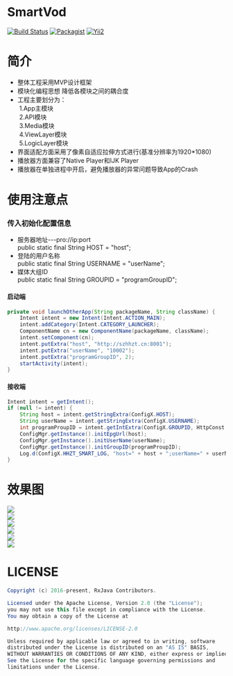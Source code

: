 SmartVod
=========
[![Build Status](https://travis-ci.org/meolu/walle-web.svg?branch=master)](https://travis-ci.org/meolu/walle-web)
[![Packagist](https://img.shields.io/packagist/v/meolu/walle-web.svg)](https://packagist.org/packages/meolu/walle-web)
[![Yii2](https://img.shields.io/badge/Powered_by-Yii_Framework-green.svg?style=flat)](http://www.yiiframework.com/)

# 简介
- 整体工程采用MVP设计框架
- 模块化编程思想 降低各模块之间的耦合度
- 工程主要划分为：<br>
  1.App主模块<br>
  2.API模块<br>
  3.Media模块<br>
  4.ViewLayer模块<br>
  5.LogicLayer模块<br>
- 界面适配方面采用了像素自适应拉伸方式进行(基准分辨率为1920*1080)
- 播放器方面兼容了Native Player和IJK Player
- 播放器在单独进程中开启，避免播放器的异常问题导致App的Crash

# 使用注意点
### 传入初始化配置信息
* 服务器地址---pro://ip:port<br>
public static final String HOST = "host";
* 登陆的用户名称<br>
public static final String USERNAME = "userName";
* 媒体大组ID<br>
public static final String GROUPID = "programGroupID";
#### 启动端
```Java
private void launchOtherApp(String packageName, String className) {
	Intent intent = new Intent(Intent.ACTION_MAIN);
	intent.addCategory(Intent.CATEGORY_LAUNCHER);
	ComponentName cn = new ComponentName(packageName, className);
	intent.setComponent(cn);
	intent.putExtra("host", "http://szhhzt.cn:8001");
	intent.putExtra("userName", "10002");
	intent.putExtra("programGroupID", 2);
	startActivity(intent);
}
```
#### 接收端
```Java
Intent intent = getIntent();
if (null != intent) {
 	String host = intent.getStringExtra(ConfigX.HOST);
	String userName = intent.getStringExtra(ConfigX.USERNAME);
	int programProupID = intent.getIntExtra(ConfigX.GROUPID, HttpConst.DEFAULT_GROUP_ID);
	ConfigMgr.getInstance().initEpgUrl(host);
	ConfigMgr.getInstance().initUserName(userName);
	ConfigMgr.getInstance().initGroupID(programProupID);
	Log.d(ConfigX.HHZT_SMART_LOG, "host=" + host + ";userName=" + userName + ";programProupID=" + programProupID);
}
```
# 效果图
![](https://github.com/wujichang/SmartVod/blob/master/img/1.home.jpg)<br>
![](https://github.com/wujichang/SmartVod/blob/master/img/2.detail.jpg)<br>
![](https://github.com/wujichang/SmartVod/blob/master/img/3.eps.jpg)<br>
![](https://github.com/wujichang/SmartVod/blob/master/img/4.pay.jpg)<br>
![](https://github.com/wujichang/SmartVod/blob/master/img/5.play.jpg)<br>
![](https://github.com/wujichang/SmartVod/blob/master/img/6.search.jpg)<br>
# LICENSE
```Java
Copyright (c) 2016-present, RxJava Contributors.

Licensed under the Apache License, Version 2.0 (the "License");
you may not use this file except in compliance with the License.
You may obtain a copy of the License at

http://www.apache.org/licenses/LICENSE-2.0

Unless required by applicable law or agreed to in writing, software
distributed under the License is distributed on an "AS IS" BASIS,
WITHOUT WARRANTIES OR CONDITIONS OF ANY KIND, either express or implied.
See the License for the specific language governing permissions and
limitations under the License.
```
